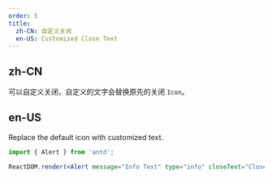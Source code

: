 ```yaml
---
order: 5
title:
  zh-CN: 自定义关闭
  en-US: Customized Close Text
---
```


## zh-CN

可以自定义关闭，自定义的文字会替换原先的关闭 `Icon`。

## en-US

Replace the default icon with customized text.

```jsx
import { Alert } from 'antd';

ReactDOM.render(<Alert message="Info Text" type="info" closeText="Close Now" />, mountNode);
```
 
